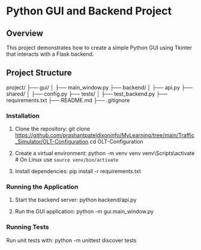 # Python GUI and Backend Project

## Overview

This project demonstrates how to create a simple Python GUI using Tkinter that interacts with a Flask backend.

## Project Structure

project/
├── gui/
│ ├── main_window.py
├── backend/
│ ├── api.py
├── shared/
│ ├── config.py
├── tests/
│ ├── test_backend.py
├── requirements.txt
├── README.md
├── .gitignore

### Installation

1. Clone the repository:
   git clone <https://github.com/prashantpateldixoninfo/MyLearning/tree/main/Traffic_Simulator/OLT-Configuration>
   cd OLT-Configuration

2. Create a virtual environment:
   python -m venv venv
   venv\Scripts\activate # On Linux use `source venv/bin/activate`

3. Install dependencies:
   pip install -r requirements.txt

### Running the Application

1. Start the backend server:
   python backend/api.py

2. Run the GUI application:
   python -m gui.main_window.py

### Running Tests

Run unit tests with:
python -m unittest discover tests
